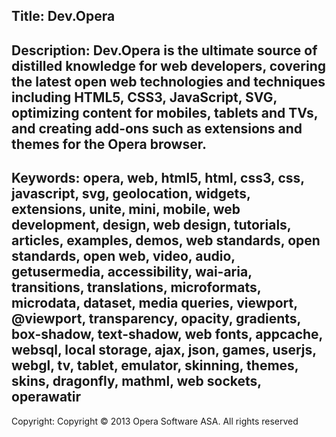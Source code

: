 Title: Dev.Opera
----
Description: Dev.Opera is the ultimate source of distilled knowledge for web developers, covering the latest open web technologies and techniques including HTML5, CSS3, JavaScript, SVG, optimizing content for mobiles, tablets and TVs, and creating add-ons such as extensions and themes for the Opera browser.
----
Keywords: opera, web, html5, html, css3, css, javascript, svg, geolocation, widgets, extensions, unite, mini, mobile, web development, design, web design, tutorials, articles, examples, demos, web standards, open standards, open web, video, audio, getusermedia, accessibility, wai-aria, transitions, translations, microformats, microdata, dataset, media queries, viewport, @viewport, transparency, opacity, gradients, box-shadow, text-shadow, web fonts, appcache, websql, local storage, ajax, json, games, userjs, webgl, tv, tablet, emulator, skinning, themes, skins, dragonfly, mathml, web sockets, operawatir
----
Copyright: Copyright © 2013 Opera Software ASA. All rights reserved
